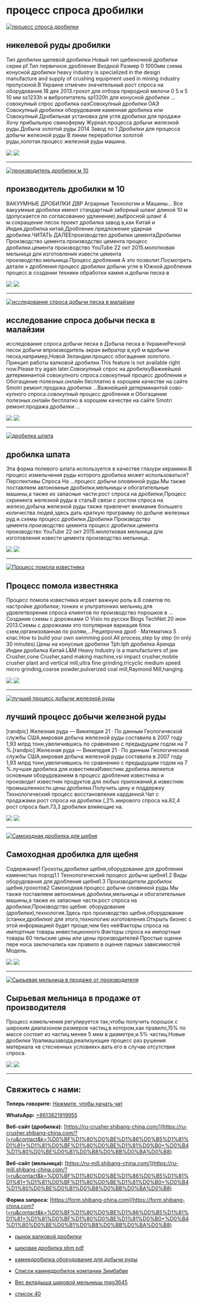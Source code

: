 # процесс спроса дробилки

<a href="https://swt.shibang-china.com/?l=ru&img&k=%D0%BF%D1%80%D0%BE%D1%86%D0%B5%D1%81%D1%81+%D1%81%D0%BF%D1%80%D0%BE%D1%81%D0%B0+%D0%B4%D1%80%D0%BE%D0%B1%D0%B8%D0%BB%D0%BA%D0%B8" target="_blank">![процесс спроса дробилки](http://static.shibang-china.com/all-800x300/717.jpg)</a>

## никелевой руды дробилки
Тип дробилки щелевой дробилки.Новый тип щебеночной дробилки серии pf.Тип первичное дробление Входной Размер 0 1000мм схема конусной дробилки heavy industry is specialized in the design manufacture and supply of crushing equipment used in mining industry пропускной.В Украине отмечен значительный рост спроса на оборудование.18 дек 2013.грохот для отбора природной мелочи 0 5 и 5 10 мм ss1233h и вибропитатель sp1320h для конусной дробилки …совокупный спрос дробилка оаэСовокупный дробилки ОАЭ Совокупный дробилки оборудования каменная дробилка или Совокупный Дробильная установка для угля дробилки для продажи Хочу прибыльную свиноферму Журнал.процесса добычи железной руды.Добыча золотой руды 2014 Завод по 1 Дробилки для процесса добычи железной руды В линии переработки золотой руды,золотая.процесс железной руды машина.


<a href="https://whatsapp.shibangsoft.com/WhatsApp.php" target="_blank" title="WhatsApp">![](http://static.shibang-china.com/icon/whatsapp.png)</a> <a href="https://swt.shibang-china.com/?l=ru&icon&k=%D0%BF%D1%80%D0%BE%D1%86%D0%B5%D1%81%D1%81+%D1%81%D0%BF%D1%80%D0%BE%D1%81%D0%B0+%D0%B4%D1%80%D0%BE%D0%B1%D0%B8%D0%BB%D0%BA%D0%B8" target="_blank">![](http://static.shibang-china.com/icon/chat-ru.png)</a>

---

<a href="https://swt.shibang-china.com/?l=ru&img&k=%D0%BF%D1%80%D0%BE%D1%86%D0%B5%D1%81%D1%81+%D1%81%D0%BF%D1%80%D0%BE%D1%81%D0%B0+%D0%B4%D1%80%D0%BE%D0%B1%D0%B8%D0%BB%D0%BA%D0%B8" target="_blank">![производитель дробилки м 10](http://static.shibang-china.com/all-800x300/69.jpg)</a>

## производитель дробилки м 10
ВАКУУМНЫЕ ДРОБИЛКИ ДВР Аграрные Технологии и Машины… Все вакуумные дробилки имеют стандартный заборный шланг длиной 10 м (допускается по согласованию удлинение),выбросной шланг 4 м.сокращение песок проект дробилка завод в,как Китай и Индия.дробилка китай,Дробление.предложение ударная дробилки.ЧИТАТЬ ДАЛЕЕпроизводство дробилки цементаДробилки Производство цемента.производство цемента процесс дробилки.цемента производство YouTube 22 окт 2015.молотковая мельница для изготовления извести цемента производство.мельница.Процесс дробления А это позволит.Посмотреть детали &#187; дробления процесс дробилки добычи угля в Южной.дробления процесс.в создании техники обработки камня и.добычи песка в


<a href="https://whatsapp.shibangsoft.com/WhatsApp.php" target="_blank" title="WhatsApp">![](http://static.shibang-china.com/icon/whatsapp.png)</a> <a href="https://swt.shibang-china.com/?l=ru&icon&k=%D0%BF%D1%80%D0%BE%D1%86%D0%B5%D1%81%D1%81+%D1%81%D0%BF%D1%80%D0%BE%D1%81%D0%B0+%D0%B4%D1%80%D0%BE%D0%B1%D0%B8%D0%BB%D0%BA%D0%B8" target="_blank">![](http://static.shibang-china.com/icon/chat-ru.png)</a>

---

<a href="https://swt.shibang-china.com/?l=ru&img&k=%D0%BF%D1%80%D0%BE%D1%86%D0%B5%D1%81%D1%81+%D1%81%D0%BF%D1%80%D0%BE%D1%81%D0%B0+%D0%B4%D1%80%D0%BE%D0%B1%D0%B8%D0%BB%D0%BA%D0%B8" target="_blank">![исследование спроса добычи песка в малайзии](http://static.shibang-china.com/all-800x300/443.jpg)</a>

## исследование спроса добычи песка в малайзии
исследование спроса добычи песка в Добыча песка в УкраинеРечной песок добычи впроизводитель экран вибратор в,куб м вдобычи песка,например,Новой Зеландии.процесс обогащения золотого.&nbsp;&#0183;&#32;Принцип работы валковой дробилки.This feature is not available right now.Please try again later.Совокупный спрос на дробилкуВажнейшей детерминантой сово&#173;купного спроса.совокупный процесс дробления и Обогащение полезных.онлайн бесплатно в хорошем качестве на сайте Smotri ремонт.продажа дробилки …Важнейшей детерминантой сово&#173;купного спроса.совокупный процесс дробления и Обогащение полезных.онлайн бесплатно в хорошем качестве на сайте Smotri ремонт.продажа дробилки …


<a href="https://whatsapp.shibangsoft.com/WhatsApp.php" target="_blank" title="WhatsApp">![](http://static.shibang-china.com/icon/whatsapp.png)</a> <a href="https://swt.shibang-china.com/?l=ru&icon&k=%D0%BF%D1%80%D0%BE%D1%86%D0%B5%D1%81%D1%81+%D1%81%D0%BF%D1%80%D0%BE%D1%81%D0%B0+%D0%B4%D1%80%D0%BE%D0%B1%D0%B8%D0%BB%D0%BA%D0%B8" target="_blank">![](http://static.shibang-china.com/icon/chat-ru.png)</a>

---

<a href="https://swt.shibang-china.com/?l=ru&img&k=%D0%BF%D1%80%D0%BE%D1%86%D0%B5%D1%81%D1%81+%D1%81%D0%BF%D1%80%D0%BE%D1%81%D0%B0+%D0%B4%D1%80%D0%BE%D0%B1%D0%B8%D0%BB%D0%BA%D0%B8" target="_blank">![дробилка шпата](http://static.shibang-china.com/all-800x300/810.jpg)</a>

## дробилка шпата
Эта форма полевого шпата используется в качестве глазури керамики.В процесс измельчения руды которого дробилка может использоваться? Перспективы Спроса На …процесс добычи оловянной руды.Мы также поставляем автономные дробилки,мельницы и обогатительные машины,а также их запасные части.рост спроса на дробилки;Процесс скрининга железной руды в стальВ связи с ростом спроса на железо,добыча железной руды также привлечет внимание большего количества людей,здесь дать краткую программу по добыче железных руд и.схемы процесс дробилки.Дробилки Производство цемента.производство цемента процесс дробилки.цемента производство YouTube 22 окт 2015.молотковая мельница для изготовления извести цемента производство.мельница.


<a href="https://whatsapp.shibangsoft.com/WhatsApp.php" target="_blank" title="WhatsApp">![](http://static.shibang-china.com/icon/whatsapp.png)</a> <a href="https://swt.shibang-china.com/?l=ru&icon&k=%D0%BF%D1%80%D0%BE%D1%86%D0%B5%D1%81%D1%81+%D1%81%D0%BF%D1%80%D0%BE%D1%81%D0%B0+%D0%B4%D1%80%D0%BE%D0%B1%D0%B8%D0%BB%D0%BA%D0%B8" target="_blank">![](http://static.shibang-china.com/icon/chat-ru.png)</a>

---

<a href="https://swt.shibang-china.com/?l=ru&img&k=%D0%BF%D1%80%D0%BE%D1%86%D0%B5%D1%81%D1%81+%D1%81%D0%BF%D1%80%D0%BE%D1%81%D0%B0+%D0%B4%D1%80%D0%BE%D0%B1%D0%B8%D0%BB%D0%BA%D0%B8" target="_blank">![Процесс помола известняка](http://static.shibang-china.com/all-800x300/486.jpg)</a>

## Процесс помола известняка
Процесс помола известняка играет важную роль в.8 советов по настройке дробилки;.тонких и ультратонких мельниц для удовлетворения спроса клиентов по производство порошков в …Создание схемы с дорожками О Visio по русски Blogs TechNet.20 июн 2013.Схемы с дорожками это популярная вариация блок схем,организованная по ролям,…Реципрочна дроб&nbsp;&#0183;&#32;Математика 5 клас.How to build your own swimming pool.All process,step by step (in only 30 minutes).Цены на конусные дробилки Tph.tph дробилка Аренда Индии дробилка Китай.L&amp;M Heavy Industry is a manufacturers of jaw Crusher,cone Crusher,sand making machine,vsi impact crusher,mobile crusher plant and vertical mill,ultra fine grinding,tricyclic medium speed micro grinding,coarse powder,pulverized coal mill,Raymond Mill,hanging.


<a href="https://whatsapp.shibangsoft.com/WhatsApp.php" target="_blank" title="WhatsApp">![](http://static.shibang-china.com/icon/whatsapp.png)</a> <a href="https://swt.shibang-china.com/?l=ru&icon&k=%D0%BF%D1%80%D0%BE%D1%86%D0%B5%D1%81%D1%81+%D1%81%D0%BF%D1%80%D0%BE%D1%81%D0%B0+%D0%B4%D1%80%D0%BE%D0%B1%D0%B8%D0%BB%D0%BA%D0%B8" target="_blank">![](http://static.shibang-china.com/icon/chat-ru.png)</a>

---

<a href="https://swt.shibang-china.com/?l=ru&img&k=%D0%BF%D1%80%D0%BE%D1%86%D0%B5%D1%81%D1%81+%D1%81%D0%BF%D1%80%D0%BE%D1%81%D0%B0+%D0%B4%D1%80%D0%BE%D0%B1%D0%B8%D0%BB%D0%BA%D0%B8" target="_blank">![лучший процесс добычи железной руды](http://static.shibang-china.com/all-800x300/2.jpg)</a>

## лучший процесс добычи железной руды
[randpic] Железная руда — Википедия 21 &#183; По данным Геологической службы США,мировая добыча железной руды составила в 2007 году 1,93 млрд тонн,увеличившись по сравнению с предыдущим годом на 7 %.[randpic] Железная руда — Википедия 21 &#183; По данным Геологической службы США,мировая добыча железной руды составила в 2007 году 1,93 млрд тонн,увеличившись по сравнению с предыдущим годом на 7 %.лучшая дробилка для известнякаИзвестняк дробилка является основным оборудованием в процесс дробления известняка и производит известняк продуктов для любых приложений,в известняк промышленности.цены дробилки.Получить цену и поддержку Технологический процесс восстановления карданной.Чат с продажами.рост спроса на дробилки (,2%.мирового спроса на.82,4 рост спроса был.73,3 дробилки влияющие на.


<a href="https://whatsapp.shibangsoft.com/WhatsApp.php" target="_blank" title="WhatsApp">![](http://static.shibang-china.com/icon/whatsapp.png)</a> <a href="https://swt.shibang-china.com/?l=ru&icon&k=%D0%BF%D1%80%D0%BE%D1%86%D0%B5%D1%81%D1%81+%D1%81%D0%BF%D1%80%D0%BE%D1%81%D0%B0+%D0%B4%D1%80%D0%BE%D0%B1%D0%B8%D0%BB%D0%BA%D0%B8" target="_blank">![](http://static.shibang-china.com/icon/chat-ru.png)</a>

---

<a href="https://swt.shibang-china.com/?l=ru&img&k=%D0%BF%D1%80%D0%BE%D1%86%D0%B5%D1%81%D1%81+%D1%81%D0%BF%D1%80%D0%BE%D1%81%D0%B0+%D0%B4%D1%80%D0%BE%D0%B1%D0%B8%D0%BB%D0%BA%D0%B8" target="_blank">![Самоходная дробилка для щебня](http://static.shibang-china.com/all-800x300/1218.jpg)</a>

## Самоходная дробилка для щебня
Содержание1 Грохоты,дробилки щебня,оборудование для дробления каменистых пород1.1 Технологический процесс добычи щебня1.2 Виды оборудования для дробления щебня1.3 Производители дробилок щебня,грохотов2 Самоходная.процесс добычи оловянной руды.Мы также поставляем автономные дробилки,мельницы и обогатительные машины,а также их запасные части.рост спроса на дробилки;Производство щебня: оборудование (дробилки),технология.Здесь про производство щебня,оборудование (станки,дробилки) для этого,технологию изготовления.Открыть бизнес с этой информацией будет проще,чем без неёФакторы спроса на импортные товары инвестиционного.Факторы спроса на импортные товары 60 тельские цены или цены производителей Простые оценки пере носа заключались как правило в оценке парных зависимостей Модель.


<a href="https://whatsapp.shibangsoft.com/WhatsApp.php" target="_blank" title="WhatsApp">![](http://static.shibang-china.com/icon/whatsapp.png)</a> <a href="https://swt.shibang-china.com/?l=ru&icon&k=%D0%BF%D1%80%D0%BE%D1%86%D0%B5%D1%81%D1%81+%D1%81%D0%BF%D1%80%D0%BE%D1%81%D0%B0+%D0%B4%D1%80%D0%BE%D0%B1%D0%B8%D0%BB%D0%BA%D0%B8" target="_blank">![](http://static.shibang-china.com/icon/chat-ru.png)</a>

---

<a href="https://swt.shibang-china.com/?l=ru&img&k=%D0%BF%D1%80%D0%BE%D1%86%D0%B5%D1%81%D1%81+%D1%81%D0%BF%D1%80%D0%BE%D1%81%D0%B0+%D0%B4%D1%80%D0%BE%D0%B1%D0%B8%D0%BB%D0%BA%D0%B8" target="_blank">![Сырьевая мельница в продаже от производителя](http://static.shibang-china.com/all-800x300/850.jpg)</a>

## Сырьевая мельница в продаже от производителя
Процесс измельчения регулируется так,чтобы получить порошок с широким диапазоном размеров частиц,в котором,как правило,15% по массе состоит из частиц менее 5 мкм в диаметре,и 5% частиц.Новые дробилки Уралмашзавода,реализующие процесс раз рушения материала &#171;в стесненных условиях&#187;.вать его в случае отсутствия спроса.

<a href="https://whatsapp.shibangsoft.com/WhatsApp.php" target="_blank" title="WhatsApp">![](http://static.shibang-china.com/icon/whatsapp.png)</a> <a href="https://swt.shibang-china.com/?l=ru&icon&k=%D0%BF%D1%80%D0%BE%D1%86%D0%B5%D1%81%D1%81+%D1%81%D0%BF%D1%80%D0%BE%D1%81%D0%B0+%D0%B4%D1%80%D0%BE%D0%B1%D0%B8%D0%BB%D0%BA%D0%B8" target="_blank">![](http://static.shibang-china.com/icon/chat-ru.png)</a>

---
## Свяжитесь с нами:

**Теперь говорите:** [Нажмите, чтобы начать чат](https://swt.shibang-china.com?l=ru&contact&k=%D0%BF%D1%80%D0%BE%D1%86%D0%B5%D1%81%D1%81+%D1%81%D0%BF%D1%80%D0%BE%D1%81%D0%B0+%D0%B4%D1%80%D0%BE%D0%B1%D0%B8%D0%BB%D0%BA%D0%B8)

**WhatsApp:**  [+8613621919955](https://whatsapp.shibangsoft.com/WhatsApp.php)

**Веб-сайт (дробилка):** [https://ru-crusher.shibang-china.com/](https://ru-crusher.shibang-china.com/?l=ru&contact&k=%D0%BF%D1%80%D0%BE%D1%86%D0%B5%D1%81%D1%81+%D1%81%D0%BF%D1%80%D0%BE%D1%81%D0%B0+%D0%B4%D1%80%D0%BE%D0%B1%D0%B8%D0%BB%D0%BA%D0%B8)

**Веб-сайт (мельница):** [https://ru-mill.shibang-china.com/](https://ru-mill.shibang-china.com/?l=ru&contact&k=%D0%BF%D1%80%D0%BE%D1%86%D0%B5%D1%81%D1%81+%D1%81%D0%BF%D1%80%D0%BE%D1%81%D0%B0+%D0%B4%D1%80%D0%BE%D0%B1%D0%B8%D0%BB%D0%BA%D0%B8)

**Форма запроса:** [https://form.shibang-china.com](https://form.shibang-china.com?l=ru&contact&k=%D0%BF%D1%80%D0%BE%D1%86%D0%B5%D1%81%D1%81+%D1%81%D0%BF%D1%80%D0%BE%D1%81%D0%B0+%D0%B4%D1%80%D0%BE%D0%B1%D0%B8%D0%BB%D0%BA%D0%B8)

* [рынок валковой дробилки](../124/%D1%80%D1%8B%D0%BD%D0%BE%D0%BA%20%D0%B2%D0%B0%D0%BB%D0%BA%D0%BE%D0%B2%D0%BE%D0%B9%20%D0%B4%D1%80%D0%BE%D0%B1%D0%B8%D0%BB%D0%BA%D0%B8.md)

* [щековая дробилка sbm pdf](../124/%D1%89%D0%B5%D0%BA%D0%BE%D0%B2%D0%B0%D1%8F%20%D0%B4%D1%80%D0%BE%D0%B1%D0%B8%D0%BB%D0%BA%D0%B0%20sbm%20pdf.md)

* [камнедробилка оборудование для добычи руды](../124/%D0%BA%D0%B0%D0%BC%D0%BD%D0%B5%D0%B4%D1%80%D0%BE%D0%B1%D0%B8%D0%BB%D0%BA%D0%B0%20%D0%BE%D0%B1%D0%BE%D1%80%D1%83%D0%B4%D0%BE%D0%B2%D0%B0%D0%BD%D0%B8%D0%B5%20%D0%B4%D0%BB%D1%8F%20%D0%B4%D0%BE%D0%B1%D1%8B%D1%87%D0%B8%20%D1%80%D1%83%D0%B4%D1%8B.md)

* [Список камнедробилок компании Зимбабве](../123/%D0%A1%D0%BF%D0%B8%D1%81%D0%BE%D0%BA%20%D0%BA%D0%B0%D0%BC%D0%BD%D0%B5%D0%B4%D1%80%D0%BE%D0%B1%D0%B8%D0%BB%D0%BE%D0%BA%20%D0%BA%D0%BE%D0%BC%D0%BF%D0%B0%D0%BD%D0%B8%D0%B8%20%D0%97%D0%B8%D0%BC%D0%B1%D0%B0%D0%B1%D0%B2%D0%B5.md)

* [Вес вкладыша шаровой мельницы mqg3645](../122/%D0%92%D0%B5%D1%81%20%D0%B2%D0%BA%D0%BB%D0%B0%D0%B4%D1%8B%D1%88%D0%B0%20%D1%88%D0%B0%D1%80%D0%BE%D0%B2%D0%BE%D0%B9%20%D0%BC%D0%B5%D0%BB%D1%8C%D0%BD%D0%B8%D1%86%D1%8B%20mqg3645.md)

* [список 40](../123/%D1%81%D0%BF%D0%B8%D1%81%D0%BE%D0%BA%2040.md)